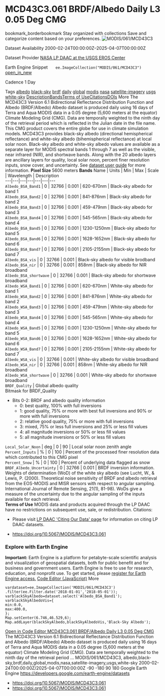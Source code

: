  
#  MCD43C3.061 BRDF/Albedo Daily L3 0.05 Deg CMG 
bookmark_borderbookmark Stay organized with collections  Save and categorize content based on your preferences.
![MODIS/061/MCD43C3](https://developers.google.com/earth-engine/datasets/images/MODIS/MODIS_061_MCD43C3_sample.png) 

Dataset Availability
    2000-02-24T00:00:00Z–2025-04-07T00:00:00Z 

Dataset Provider
     [ NASA LP DAAC at the USGS EROS Center ](https://doi.org/10.5067/MODIS/MCD43C3.061) 

Earth Engine Snippet
     `    ee.ImageCollection("MODIS/061/MCD43C3")   ` [ open_in_new ](https://code.earthengine.google.com/?scriptPath=Examples:Datasets/MODIS/MODIS_061_MCD43C3) 

Cadence
    1 Day 

Tags
     [albedo](https://developers.google.com/earth-engine/datasets/tags/albedo) [black-sky](https://developers.google.com/earth-engine/datasets/tags/black-sky) [brdf](https://developers.google.com/earth-engine/datasets/tags/brdf) [daily](https://developers.google.com/earth-engine/datasets/tags/daily) [global](https://developers.google.com/earth-engine/datasets/tags/global) [modis](https://developers.google.com/earth-engine/datasets/tags/modis) [nasa](https://developers.google.com/earth-engine/datasets/tags/nasa) [satellite-imagery](https://developers.google.com/earth-engine/datasets/tags/satellite-imagery) [usgs](https://developers.google.com/earth-engine/datasets/tags/usgs) [white-sky](https://developers.google.com/earth-engine/datasets/tags/white-sky)
[Description](https://developers.google.com/earth-engine/datasets/catalog/MODIS_061_MCD43C3#description)[Bands](https://developers.google.com/earth-engine/datasets/catalog/MODIS_061_MCD43C3#bands)[Terms of Use](https://developers.google.com/earth-engine/datasets/catalog/MODIS_061_MCD43C3#terms-of-use)[Citations](https://developers.google.com/earth-engine/datasets/catalog/MODIS_061_MCD43C3#citations)[DOIs](https://developers.google.com/earth-engine/datasets/catalog/MODIS_061_MCD43C3#dois) More
The MCD43C3 Version 6.1 Bidirectional Reflectance Distribution Function and Albedo (BRDF/Albedo) Albedo dataset is produced daily using 16 days of Terra and Aqua MODIS data in a 0.05 degree (5,600 meters at the equator) Climate Modeling Grid (CMG). Data are temporally weighted to the ninth day of the retrieval period which is reflected in the Julian date in the file name. This CMG product covers the entire globe for use in climate simulation models.
MCD43C3 provides black-sky albedo (directional hemispherical reflectance) and white-sky albedo (bihemispherical reflectance) at local solar noon. Black-sky albedo and white-sky albedo values are available as a separate layer for MODIS spectral bands 1 through 7 as well as the visible, near infrared (NIR), and shortwave bands. Along with the 20 albedo layers are ancillary layers for quality, local solar noon, percent finer resolution inputs, snow cover, and uncertainty.
See [dataset user guide](https://www.umb.edu/spectralmass/terra_aqua_modis/v006/mcd43c3) for more information.
**Pixel Size** 5600 meters 
**Bands**
Name | Units | Min | Max | Scale | Wavelength | Description  
---|---|---|---|---|---|---  
`Albedo_BSA_Band1` |  0  |  32766  | 0.001 | 620-670nm | Black-sky albedo for band 1  
`Albedo_BSA_Band2` |  0  |  32766  | 0.001 | 841-876nm | Black-sky albedo for band 2  
`Albedo_BSA_Band3` |  0  |  32766  | 0.001 | 459-479nm | Black-sky albedo for band 3  
`Albedo_BSA_Band4` |  0  |  32766  | 0.001 | 545-565nm | Black-sky albedo for band 4  
`Albedo_BSA_Band5` |  0  |  32766  | 0.001 | 1230-1250nm | Black-sky albedo for band 5  
`Albedo_BSA_Band6` |  0  |  32766  | 0.001 | 1628-1652nm | Black-sky albedo for band 6  
`Albedo_BSA_Band7` |  0  |  32766  | 0.001 | 2105-2155nm | Black-sky albedo for band 7  
`Albedo_BSA_vis` |  0  |  32766  | 0.001 | Black-sky albedo for visible brodband  
`Albedo_BSA_nir` |  0  |  32766  | 0.001 | 858nm | Black-sky albedo for NIR broadband  
`Albedo_BSA_shortwave` |  0  |  32766  | 0.001 | Black-sky albedo for shortwave broadband  
`Albedo_WSA_Band1` |  0  |  32766  | 0.001 | 620-670nm | White-sky albedo for band 1  
`Albedo_WSA_Band2` |  0  |  32766  | 0.001 | 841-876nm | White-sky albedo for band 2  
`Albedo_WSA_Band3` |  0  |  32766  | 0.001 | 459-479nm | White-sky albedo for band 3  
`Albedo_WSA_Band4` |  0  |  32766  | 0.001 | 545-565nm | White-sky albedo for band 4  
`Albedo_WSA_Band5` |  0  |  32766  | 0.001 | 1230-1250nm | White-sky albedo for band 5  
`Albedo_WSA_Band6` |  0  |  32766  | 0.001 | 1628-1652nm | White-sky albedo for band 6  
`Albedo_WSA_Band7` |  0  |  32766  | 0.001 | 2105-2155nm | White-sky albedo for band 7  
`Albedo_WSA_vis` |  0  |  32766  | 0.001 | White-sky albedo for visible broadband  
`Albedo_WSA_nir` |  0  |  32766  | 0.001 | 858nm | White-sky albedo for NIR broadband  
`Albedo_WSA_shortwave` |  0  |  32766  | 0.001 | White-sky albedo for shortwave broadband  
`BRDF_Quality` | Global albedo quality  
Bitmask for BRDF_Quality
  * Bits 0-2: BRDF and albedo quality information 
    * 0: best quality, 100% with full inversions
    * 1: good quality, 75% or more with best full inversions and 90% or more with full inversions
    * 2: relative good quality, 75% or more with full inversions
    * 3: mixed, 75% or less full inversions and 25% or less fill values
    * 4: all magnitude inversions or 50% or less fill values
    * 5: all magnitude inversions or 50% or less fill values

  
`Local_Solar_Noon` | deg |  0  |  90  | Local solar noon zenith angle  
`Percent_Inputs` | % |  0  |  100  | Percent of the processed finer resolution data which contributed to this CMG pixel  
`Percent_Snow` | % |  0  |  100  | Percent of underlying data flagged as snow  
`BRDF_Albedo_Uncertainty` |  0  |  32766  | 0.001 | BRDF inversion information. Weights of determination (WoD) of the white sky albedo (see Lucht, W., & Lewis, P. (2000). Theoretical noise sensitivity of BRDF and albedo retrieval from the EOS-MODIS and MISR sensors with respect to angular sampling. International Journal of Remote Sensing, 21(1), 81-98). WoDs give a measure of the uncertainty due to the angular sampling of the inputs available for each retrieval.  
**Terms of Use**
MODIS data and products acquired through the LP DAAC have no restrictions on subsequent use, sale, or redistribution.
Citations:
  * Please visit [LP DAAC 'Citing Our Data' page](https://lpdaac.usgs.gov/citing_our_data) for information on citing LP DAAC datasets.


  * [ https://doi.org/10.5067/MODIS/MCD43C3.061 ](https://doi.org/10.5067/MODIS/MCD43C3.061)


### Explore with Earth Engine
**Important:** Earth Engine is a platform for petabyte-scale scientific analysis and visualization of geospatial datasets, both for public benefit and for business and government users. Earth Engine is free to use for research, education, and nonprofit use. To get started, please [register for Earth Engine access.](https://console.cloud.google.com/earth-engine)
[Code Editor (JavaScript)](https://developers.google.com/earth-engine/datasets/catalog/MODIS_061_MCD43C3#code-editor-javascript-sample) More
```
vardataset=ee.ImageCollection('MODIS/061/MCD43C3')
.filter(ee.Filter.date('2018-01-01','2018-05-01'));
varblackSkyAlbedo=dataset.select('Albedo_BSA_Band1');
varblackSkyAlbedoVis={
min:0.0,
max:400.0,
};
Map.setCenter(6.746,46.529,6);
Map.addLayer(blackSkyAlbedo,blackSkyAlbedoVis,'Black-Sky Albedo');
```
[ Open in Code Editor ](https://code.earthengine.google.com/?scriptPath=Examples:Datasets/MODIS/MODIS_061_MCD43C3)
[ MCD43C3.061 BRDF/Albedo Daily L3 0.05 Deg CMG ](https://developers.google.com/earth-engine/datasets/catalog/MODIS_061_MCD43C3)
The MCD43C3 Version 6.1 Bidirectional Reflectance Distribution Function and Albedo (BRDF/Albedo) Albedo dataset is produced daily using 16 days of Terra and Aqua MODIS data in a 0.05 degree (5,600 meters at the equator) Climate Modeling Grid (CMG). Data are temporally weighted to the ninth day of the retrieval period …
MODIS/061/MCD43C3, albedo,black-sky,brdf,daily,global,modis,nasa,satellite-imagery,usgs,white-sky 
2000-02-24T00:00:00Z/2025-04-07T00:00:00Z
-90 -180 90 180 
Google Earth Engine
https://developers.google.com/earth-engine/datasets
  * [ https://doi.org/10.5067/MODIS/MCD43C3.061 ](https://doi.org/https://doi.org/10.5067/MODIS/MCD43C3.061)
  * [ https://doi.org/10.5067/MODIS/MCD43C3.061 ](https://doi.org/https://developers.google.com/earth-engine/datasets/catalog/MODIS_061_MCD43C3)


